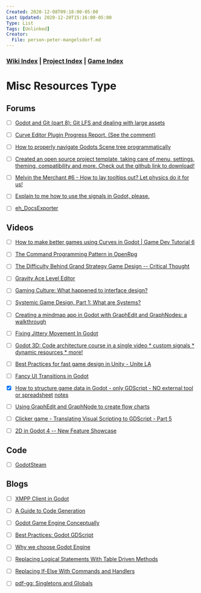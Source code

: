 ```yaml
---
Created: 2020-12-08T09:18:00-05:00
Last Updated: 2020-12-20T15:16:00-05:00
Type: List
Tags: [Unlinked]
Creator:
  File: person-peter-mangelsdorf.md
---
```





### [Wiki Index](index.md) | [Project Index](../index.md) | [Game Index](../intel-game/index.md)




# Misc Resources Type




## Forums
- [ ] [Godot and Git (part 8): Git LFS and dealing with large assets](https://www.reddit.com/r/godot/comments/k3tk52/godot_and_git_part_8_git_lfs_and_dealing_with/)
- [ ] [Curve Editor Plugin Progress Report. (See the comment)](https://www.reddit.com/r/godot/comments/k2wsbc/curve_editor_plugin_progress_report_see_the/)
- [ ] [How to properly navigate Godots Scene tree programmatically](https://www.reddit.com/r/godot/comments/bwe5i4/how_to_properly_navigate_godots_scene_tree/)
- [ ] [Created an open source project template, taking care of menu, settings, theming, compatibility and more. Check out the github link to download!](https://www.reddit.com/r/godot/comments/hzn33m/created_an_open_source_project_template_taking/)
- [ ] [Melvin the Merchant #6 - How to lay tooltips out? Let physics do it for us!](https://www.reddit.com/r/godot/comments/g1xnn1/melvin_the_merchant_6_how_to_lay_tooltips_out_let/)
- [ ] [Explain to me how to use the signals in Godot, please.](https://www.reddit.com/r/godot/comments/4n8rts/explain_to_me_how_to_use_the_signals_in_godot/)
- [ ] [eh_DocsExporter](https://www.reddit.com/r/godot/comments/j7awx4/here_is_eh_docsexporter_an_addon_inspired_by/)




## Videos
- [ ] [How to make better games using Curves in Godot | Game Dev Tutorial 6](https://www.youtube.com/watch?v=gHT3jsCEiyA)
- [ ] [The Command Programming Pattern in OpenRpg](https://www.youtube.com/watch?v=NP5_97-iah4)
- [ ] [The Difficulty Behind Grand Strategy Game Design -- Critical Thought](https://www.youtube.com/watch?v=Vthi6_fgkWk)
- [ ] [Gravity Ace Level Editor](https://www.youtube.com/watch?v=y3K4I_8JKc4)
- [ ] [Gaming Culture: What happened to interface design?](https://www.youtube.com/watch?v=FJxZK1LqTAg)
- [ ] [Systemic Game Design, Part 1: What are Systems?](https://www.youtube.com/watch?v=NZc7yGdahkY)
- [ ] [Creating a mindmap app in Godot with GraphEdit and GraphNodes: a walkthrough](https://www.youtube.com/watch?v=klcB23Aw8Q4)
- [ ] [Fixing Jittery Movement In Godot](https://www.youtube.com/watch?v=pqrD3B75yKo)
- [ ] [Godot 3D: Code architecture course in a single video * custom signals * dynamic resources * more!](https://www.youtube.com/watch?v=yRHN_WEulLc)
- [ ] [Best Practices for fast game design in Unity - Unite LA](https://www.youtube.com/watch?v=NU29QKag8a0)
- [ ] [Fancy UI Transitions in Godot](https://www.youtube.com/watch?v=r6M78DeCmpI)
- [x] [How to structure game data in Godot - only GDScript - NO external tool or spreadsheet](https://www.youtube.com/watch?v=mmyCSi1Fc_s) [notes](misc-resources-notes.md#how-to-structure-game-data)
- [ ] [Using GraphEdit and GraphNode to create flow charts](https://www.youtube.com/watch?v=ZD9X3uvyWmg)
- [ ] [Clicker game - Translating Visual Scripting to GDScript - Part 5](https://www.youtube.com/watch?v=eMI1QQNTLhA)
- [ ] [2D in Godot 4 -- New Feature Showcase](https://www.youtube.com/watch?v=_VR-xHsio78)




## Code
- [ ] [GodotSteam](https://gramps.github.io/GodotSteam/index.html)




## Blogs
- [ ] [XMPP Client in Godot](https://wolthera.info/2020/12/xmpp-client-in-godot/)
- [ ] [A Guide to Code Generation](https://tomassetti.me/code-generation)
- [ ] [Godot Game Engine Conceptually](https://erik-engheim.medium.com/godot-concepts-dda36c3fff91)
- [ ] [Best Practices: Godot GDScript](https://www.gdquest.com/docs/guidelines/best-practices/godot-gdscript/)
- [ ] [Why we choose Godot Engine](https://medium.com/rock-milk/why-godot-engine-e0d4736d6eb0)
- [ ] [Replacing Logical Statements With Table Driven Methods](https://medium.com/swlh/replacing-logical-statements-with-table-driven-methods-da1114512134)
- [ ] [Replacing If-Else With Commands and Handlers](https://levelup.gitconnected.com/replacing-if-else-with-commands-and-handlers-527e0abe2147)
- [ ] [pdf-gg: Singletons and Globals](https://github.com/peter201943/pdf-golf/wiki/singletons-and-globals)



